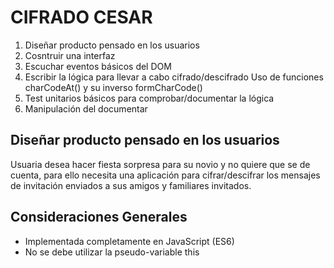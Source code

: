 # CIFRADO CESAR
1. Diseñar producto pensado en los usuarios
2. Cosntruir una interfaz
3. Escuchar eventos básicos del DOM
4. Escribir la lógica para llevar a cabo cifrado/descifrado
   Uso de funciones charCodeAt() y su inverso formCharCode()
5. Test unitarios básicos para comprobar/documentar la lógica
6. Manipulación del documentar

## Diseñar producto pensado en los usuarios

Usuaria desea hacer fiesta sorpresa para su novio y no quiere que se de cuenta, para ello necesita una aplicación para cifrar/descifrar los mensajes de invitación enviados a sus amigos y familiares invitados.

## Consideraciones Generales
* Implementada completamente en JavaScript (ES6)
* No se debe utilizar la pseudo-variable this
